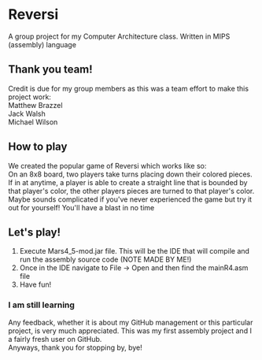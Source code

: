 # Reversi
A group project for my Computer Architecture class. Written in MIPS (assembly) language

## Thank you team!
Credit is due for my group members as this was a team effort to make this project work:  
Matthew Brazzel  
Jack Walsh  
Michael Wilson  

## How to play
We created the popular game of Reversi which works like so:  
On an 8x8 board, two players take turns placing down their colored pieces. If in at anytime, a player is able to create a straight line that is bounded by that player's color, the other players pieces are turned to that player's color.  Maybe sounds complicated if you've never experienced the game but try it out for yourself! You'll have a blast in no time  

## Let's play!
1. Execute Mars4_5-mod.jar file. This will be the IDE that will compile and run the assembly source code (NOTE MADE BY ME!)  
2. Once in the IDE navigate to File -> Open and then find the mainR4.asm file  
3. Have fun!  

### I am still learning
Any feedback, whether it is about my GitHub management or this particular project, is very much appreciated. This was my first assembly project and I a fairly fresh user on GitHub.  
Anyways, thank you for stopping by, bye!

